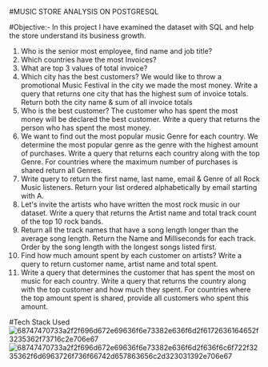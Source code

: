 #MUSIC STORE ANALYSIS ON POSTGRESQL

#Objective:-
In this project I have examined the dataset with SQL and help the store understand its business growth.

1. Who is the senior most employee, find name and job title?
2. Which countries have the most Invoices?
3. What are top 3 values of total invoice?
4. Which city has the best customers? We would like to throw a promotional Music Festival in the city we made the most money. Write a query that returns one city that has the highest sum of invoice totals. Return both the city name & sum of all invoice totals
5. Who is the best customer? The customer who has spent the most money will be declared the best customer. Write a query that returns the person who has spent the most money.
6. We want to find out the most popular music Genre for each country. We determine the most popular genre as the genre with the highest amount of purchases. Write a query that returns each country along with the top Genre. For countries where the maximum number of purchases is shared return all Genres.
7. Write query to return the first name, last name, email & Genre of all Rock Music listeners. Return your list ordered alphabetically by email starting with A.
8. Let's invite the artists who have written the most rock music in our dataset. Write a query that returns the Artist name and total track count of the top 10 rock bands.
9. Return all the track names that have a song length longer than the average song length. Return the Name and Milliseconds for each track. Order by the song length with the longest songs listed first.
10. Find how much amount spent by each customer on artists? Write a query to return customer name, artist name and total spent.
11. Write a query that determines the customer that has spent the most on music for each country. Write a query that returns the country along with the top customer and how much they spent. For countries where the top amount spent is shared, provide all customers who spent this amount.

#Tech Stack Used
![68747470733a2f2f696d672e69636f6e73382e636f6d2f6172636164652f3235362f73716c2e706e67](https://github.com/user-attachments/assets/527a05a7-5185-4602-9696-7064f5b501b6)
![68747470733a2f2f696d672e69636f6e73382e636f6d2f636f6c6f722f3235362f6d6963726f736f66742d657863656c2d323031392e706e67](https://github.com/user-attachments/assets/cd03b3a0-ea36-4c3d-92fb-1132da45dbe9)
